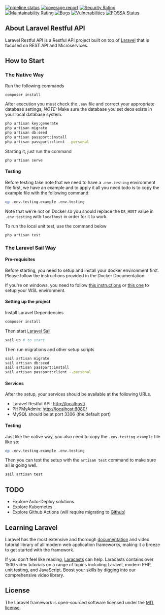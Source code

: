[![pipeline status](https://gitlab.com/mark-heramis/laravel-restful-api/badges/master/pipeline.svg)](https://gitlab.com/mark-heramis/laravel-restful-api/-/commits/master)
[![coverage report](https://gitlab.com/mark-heramis/laravel-restful-api/badges/master/coverage.svg)](https://gitlab.com/mark-heramis/laravel-restful-api/-/commits/master)
[![Security Rating](https://sonarcloud.io/api/project_badges/measure?project=mark-heramis_laravel-restful-api&metric=security_rating)](https://sonarcloud.io/dashboard?id=mark-heramis_laravel-restful-api)
[![Maintainability Rating](https://sonarcloud.io/api/project_badges/measure?project=mark-heramis_laravel-restful-api&metric=sqale_rating)](https://sonarcloud.io/dashboard?id=mark-heramis_laravel-restful-api)
[![Bugs](https://sonarcloud.io/api/project_badges/measure?project=mark-heramis_laravel-restful-api&metric=bugs)](https://sonarcloud.io/dashboard?id=mark-heramis_laravel-restful-api)
[![Vulnerabilities](https://sonarcloud.io/api/project_badges/measure?project=mark-heramis_laravel-restful-api&metric=vulnerabilities)](https://sonarcloud.io/dashboard?id=mark-heramis_laravel-restful-api)
[![FOSSA Status](https://app.fossa.com/api/projects/git%2Bgitlab.com%2Fmark-heramis%2Flaravel-restful-api.svg?type=shield)](https://app.fossa.com/projects/git%2Bgitlab.com%2Fmark-heramis%2Flaravel-restful-api?ref=badge_shield)

## About Laravel Restful API

Laravel Restful API is a Restful API project built on top of [Laravel](https://github.com/laravel/laravel) that is focused on REST API and Microservices.

## How to Start

### The Native Way

Run the following commands

```bash
composer install
```

After execution you must check the `.env` file and correct your appropriate database settings,
*NOTE:* Make sure the database you set deos exists in your local database system.

```bash
php artisan key:generate
php artisan migrate
php artisan db:seed
php artisan passport:install
php artisan passport:client --personal
```

Starting it, just run the command

```bash
php artisan serve
```
#### Testing

Before testing take note that we need to have a `.env.testing` environment file first, we have an example and to apply it all you need todo is to copy the example file with the following command:

```bash
cp .env.testing.example .env.testing
```

Note that we're not on Docker so you should replace the `DB_HOST` value in `.env.testing` with `localhost` in order for it to work.

To run the local unit test, use the command below
```bash
php artisan test
```

### The Laravel Sail Way

#### Pre-requisites
Before starting, you need to setup and install your docker environment first. Please follow the instructions provided in the Docker Documentation.

If you're on windows, you need to follow [this instructions](https://nickjanetakis.com/blog/setting-up-docker-for-windows-and-wsl-to-work-flawlessly) or [this one](https://nickjanetakis.com/blog/setting-up-docker-for-windows-and-wsl-to-work-flawlessly) to setup your WSL environment.

#### Setting up the project

Install Laravel Dependencies
```bash
composer install
```
Then start [Laravel Sail](https://laravel.com/docs/8.x/sail)
```bash
sail up # to start 
```
Then run migrations and other setup scripts
```bash
sail artisan migrate
sail artisan db:seed
sail artisan passport:install
sail artisan passport:client --personal
```




#### Services
After the setup, your services should be available at the following URLs.
- Laravel Restful API: [http://localhost/](http://localhost)
- PHPMyAdmin: [http://localhost:8080/](http://localhost:8080)
- MySQL should be at port 3306 (the default port)


#### Testing
Just like the native way, you also need to copy the `.env.testing.example` file like so:

```bash
cp .env.testing.example .env.testing
```

Then you can test the setup with the `artisan test` command to make sure all is going well.

```bash
sail artisan test
```

## TODO
- Explore Auto-Deploy solutions
- Explore Kubernetes
- Explore Github Actions (will require migrating to [Github](www.github.com))

## Learning Laravel

Laravel has the most extensive and thorough [documentation](https://laravel.com/docs) and video tutorial library of all modern web application frameworks, making it a breeze to get started with the framework.

If you don't feel like reading, [Laracasts](https://laracasts.com) can help. Laracasts contains over 1500 video tutorials on a range of topics including Laravel, modern PHP, unit testing, and JavaScript. Boost your skills by digging into our comprehensive video library.

## License

The Laravel framework is open-sourced software licensed under the [MIT license](https://opensource.org/licenses/MIT).
